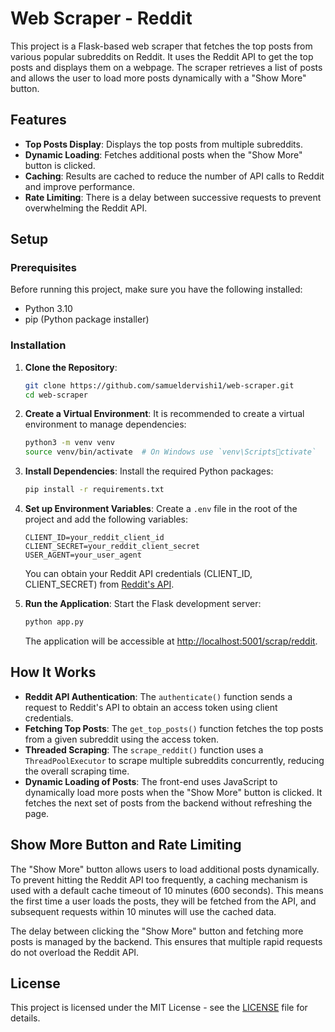 
# Web Scraper - Reddit

This project is a Flask-based web scraper that fetches the top posts from various popular subreddits on Reddit. It uses the Reddit API to get the top posts and displays them on a webpage. The scraper retrieves a list of posts and allows the user to load more posts dynamically with a "Show More" button.

## Features

- **Top Posts Display**: Displays the top posts from multiple subreddits.
- **Dynamic Loading**: Fetches additional posts when the "Show More" button is clicked.
- **Caching**: Results are cached to reduce the number of API calls to Reddit and improve performance.
- **Rate Limiting**: There is a delay between successive requests to prevent overwhelming the Reddit API.

## Setup

### Prerequisites

Before running this project, make sure you have the following installed:

- Python 3.10
- pip (Python package installer)

### Installation

1. **Clone the Repository**:
   ```bash
   git clone https://github.com/samueldervishi1/web-scraper.git
   cd web-scraper
   ```

2. **Create a Virtual Environment**:
   It is recommended to create a virtual environment to manage dependencies:
   ```bash
   python3 -m venv venv
   source venv/bin/activate  # On Windows use `venv\Scriptsctivate`
   ```

3. **Install Dependencies**:
   Install the required Python packages:
   ```bash
   pip install -r requirements.txt
   ```

4. **Set up Environment Variables**:
   Create a `.env` file in the root of the project and add the following variables:
   ```
   CLIENT_ID=your_reddit_client_id
   CLIENT_SECRET=your_reddit_client_secret
   USER_AGENT=your_user_agent
   ```
   You can obtain your Reddit API credentials (CLIENT_ID, CLIENT_SECRET) from [Reddit's API](https://www.reddit.com/prefs/apps).

5. **Run the Application**:
   Start the Flask development server:
   ```bash
   python app.py
   ```
   The application will be accessible at [http://localhost:5001/scrap/reddit](http://localhost:5001).

## How It Works

- **Reddit API Authentication**: The `authenticate()` function sends a request to Reddit's API to obtain an access token using client credentials.
- **Fetching Top Posts**: The `get_top_posts()` function fetches the top posts from a given subreddit using the access token.
- **Threaded Scraping**: The `scrape_reddit()` function uses a `ThreadPoolExecutor` to scrape multiple subreddits concurrently, reducing the overall scraping time.
- **Dynamic Loading of Posts**: The front-end uses JavaScript to dynamically load more posts when the "Show More" button is clicked. It fetches the next set of posts from the backend without refreshing the page.

## Show More Button and Rate Limiting

The "Show More" button allows users to load additional posts dynamically. To prevent hitting the Reddit API too frequently, a caching mechanism is used with a default cache timeout of 10 minutes (600 seconds). This means the first time a user loads the posts, they will be fetched from the API, and subsequent requests within 10 minutes will use the cached data.

The delay between clicking the "Show More" button and fetching more posts is managed by the backend. This ensures that multiple rapid requests do not overload the Reddit API.

## License

This project is licensed under the MIT License - see the [LICENSE](https://opensource.org/license/MIT) file for details.
